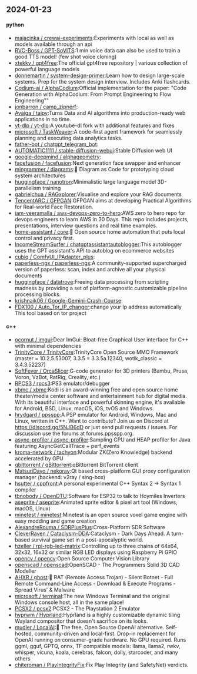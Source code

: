 ## 2024-01-23

#### python
* [majacinka / crewai-experiments](https://github.com/majacinka/crewai-experiments):Experiments with local as well as models available through an api
* [RVC-Boss / GPT-SoVITS](https://github.com/RVC-Boss/GPT-SoVITS):1 min voice data can also be used to train a good TTS model! (few shot voice cloning)
* [xtekky / gpt4free](https://github.com/xtekky/gpt4free):The official gpt4free repository | various collection of powerful language models
* [donnemartin / system-design-primer](https://github.com/donnemartin/system-design-primer):Learn how to design large-scale systems. Prep for the system design interview. Includes Anki flashcards.
* [Codium-ai / AlphaCodium](https://github.com/Codium-ai/AlphaCodium):Official implementation for the paper: "Code Generation with AlphaCodium: From Prompt Engineering to Flow Engineering""
* [jonbarron / camp_zipnerf](https://github.com/jonbarron/camp_zipnerf):
* [Avaiga / taipy](https://github.com/Avaiga/taipy):Turns Data and AI algorithms into production-ready web applications in no time.
* [yt-dlp / yt-dlp](https://github.com/yt-dlp/yt-dlp):A youtube-dl fork with additional features and fixes
* [microsoft / TaskWeaver](https://github.com/microsoft/TaskWeaver):A code-first agent framework for seamlessly planning and executing data analytics tasks.
* [father-bot / chatgpt_telegram_bot](https://github.com/father-bot/chatgpt_telegram_bot):
* [AUTOMATIC1111 / stable-diffusion-webui](https://github.com/AUTOMATIC1111/stable-diffusion-webui):Stable Diffusion web UI
* [google-deepmind / alphageometry](https://github.com/google-deepmind/alphageometry):
* [facefusion / facefusion](https://github.com/facefusion/facefusion):Next generation face swapper and enhancer
* [mingrammer / diagrams](https://github.com/mingrammer/diagrams):🎨 Diagram as Code for prototyping cloud system architectures
* [huggingface / nanotron](https://github.com/huggingface/nanotron):Minimalistic large language model 3D-parallelism training
* [gabrielchua / RAGxplorer](https://github.com/gabrielchua/RAGxplorer):Visualise and explore your RAG documents
* [TencentARC / GFPGAN](https://github.com/TencentARC/GFPGAN):GFPGAN aims at developing Practical Algorithms for Real-world Face Restoration.
* [iam-veeramalla / aws-devops-zero-to-hero](https://github.com/iam-veeramalla/aws-devops-zero-to-hero):AWS zero to hero repo for devops engineers to learn AWS in 30 Days. This repo includes projects, presentations, interview questions and real time examples.
* [home-assistant / core](https://github.com/home-assistant/core):🏡 Open source home automation that puts local control and privacy first.
* [IncomeStreamSurfer / chatgptassistantautoblogger](https://github.com/IncomeStreamSurfer/chatgptassistantautoblogger):This autoblogger uses the GPT assistant's API to autoblog on ecommerce websites
* [cubiq / ComfyUI_IPAdapter_plus](https://github.com/cubiq/ComfyUI_IPAdapter_plus):
* [paperless-ngx / paperless-ngx](https://github.com/paperless-ngx/paperless-ngx):A community-supported supercharged version of paperless: scan, index and archive all your physical documents
* [huggingface / datatrove](https://github.com/huggingface/datatrove):Freeing data processing from scripting madness by providing a set of platform-agnostic customizable pipeline processing blocks.
* [krishnaik06 / Google-Gemini-Crash-Course](https://github.com/krishnaik06/Google-Gemini-Crash-Course):
* [FDX100 / Auto_Tor_IP_changer](https://github.com/FDX100/Auto_Tor_IP_changer):change your Ip address automatically This tool based on tor project

#### c++
* [ocornut / imgui](https://github.com/ocornut/imgui):Dear ImGui: Bloat-free Graphical User interface for C++ with minimal dependencies
* [TrinityCore / TrinityCore](https://github.com/TrinityCore/TrinityCore):TrinityCore Open Source MMO Framework (master = 10.2.5.53007, 3.3.5 = 3.3.5a.12340, wotlk_classic = 3.4.3.52237)
* [SoftFever / OrcaSlicer](https://github.com/SoftFever/OrcaSlicer):G-code generator for 3D printers (Bambu, Prusa, Voron, VzBot, RatRig, Creality, etc.)
* [RPCS3 / rpcs3](https://github.com/RPCS3/rpcs3):PS3 emulator/debugger
* [xbmc / xbmc](https://github.com/xbmc/xbmc):Kodi is an award-winning free and open source home theater/media center software and entertainment hub for digital media. With its beautiful interface and powerful skinning engine, it's available for Android, BSD, Linux, macOS, iOS, tvOS and Windows.
* [hrydgard / ppsspp](https://github.com/hrydgard/ppsspp):A PSP emulator for Android, Windows, Mac and Linux, written in C++. Want to contribute? Join us on Discord at https://discord.gg/5NJB6dD or just send pull requests / issues. For discussion use the forums at forums.ppsspp.org.
* [async-profiler / async-profiler](https://github.com/async-profiler/async-profiler):Sampling CPU and HEAP profiler for Java featuring AsyncGetCallTrace + perf_events
* [kroma-network / tachyon](https://github.com/kroma-network/tachyon):Modular ZK(Zero Knowledge) backend accelerated by GPU
* [qbittorrent / qBittorrent](https://github.com/qbittorrent/qBittorrent):qBittorrent BitTorrent client
* [MatsuriDayo / nekoray](https://github.com/MatsuriDayo/nekoray):Qt based cross-platform GUI proxy configuration manager (backend: v2ray / sing-box)
* [hsutter / cppfront](https://github.com/hsutter/cppfront):A personal experimental C++ Syntax 2 -> Syntax 1 compiler
* [tbnobody / OpenDTU](https://github.com/tbnobody/OpenDTU):Software for ESP32 to talk to Hoymiles Inverters
* [aseprite / aseprite](https://github.com/aseprite/aseprite):Animated sprite editor & pixel art tool (Windows, macOS, Linux)
* [minetest / minetest](https://github.com/minetest/minetest):Minetest is an open source voxel game engine with easy modding and game creation
* [AlexandreRouma / SDRPlusPlus](https://github.com/AlexandreRouma/SDRPlusPlus):Cross-Platform SDR Software
* [CleverRaven / Cataclysm-DDA](https://github.com/CleverRaven/Cataclysm-DDA):Cataclysm - Dark Days Ahead. A turn-based survival game set in a post-apocalyptic world.
* [hzeller / rpi-rgb-led-matrix](https://github.com/hzeller/rpi-rgb-led-matrix):Controlling up to three chains of 64x64, 32x32, 16x32 or similar RGB LED displays using Raspberry Pi GPIO
* [opencv / opencv](https://github.com/opencv/opencv):Open Source Computer Vision Library
* [openscad / openscad](https://github.com/openscad/openscad):OpenSCAD - The Programmers Solid 3D CAD Modeller
* [AHXR / ghost](https://github.com/AHXR/ghost):👻 RAT (Remote Access Trojan) - Silent Botnet - Full Remote Command-Line Access - Download & Execute Programs - Spread Virus' & Malware
* [microsoft / terminal](https://github.com/microsoft/terminal):The new Windows Terminal and the original Windows console host, all in the same place!
* [PCSX2 / pcsx2](https://github.com/PCSX2/pcsx2):PCSX2 - The Playstation 2 Emulator
* [hyprwm / Hyprland](https://github.com/hyprwm/Hyprland):Hyprland is a highly customizable dynamic tiling Wayland compositor that doesn't sacrifice on its looks.
* [mudler / LocalAI](https://github.com/mudler/LocalAI):🤖 The free, Open Source OpenAI alternative. Self-hosted, community-driven and local-first. Drop-in replacement for OpenAI running on consumer-grade hardware. No GPU required. Runs ggml, gguf, GPTQ, onnx, TF compatible models: llama, llama2, rwkv, whisper, vicuna, koala, cerebras, falcon, dolly, starcoder, and many others
* [chiteroman / PlayIntegrityFix](https://github.com/chiteroman/PlayIntegrityFix):Fix Play Integrity (and SafetyNet) verdicts.
